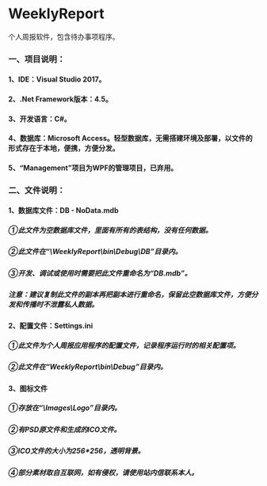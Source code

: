 # WeeklyReport
个人周报软件，包含待办事项程序。

### 一、项目说明：
#### 1、IDE：Visual Studio 2017。
#### 2、.Net Framework版本：4.5。
#### 3、开发语言：C#。
#### 4、数据库：Microsoft Access。轻型数据库，无需搭建环境及部署，以文件的形式存在于本地，便携，方便分发。
#### 5、“Management”项目为WPF的管理项目，已弃用。

### 二、文件说明：
#### 1、数据库文件：DB - NoData.mdb
##### ①此文件为空数据库文件，里面有所有的表结构，没有任何数据。
##### ②此文件在“\WeeklyReport\bin\Debug\DB”目录内。
##### ③开发、调试或使用时需要把此文件重命名为“DB.mdb”。
##### 注意：建议复制此文件的副本再把副本进行重命名，保留此空数据库文件，方便分发和传播时不泄露私人数据。
#### 2、配置文件：Settings.ini
##### ①此文件为个人周报应用程序的配置文件，记录程序运行时的相关配置项。
##### ②此文件在“WeeklyReport\bin\Debug”目录内。
#### 3、图标文件
##### ①存放在“\Images\Logo”目录内。
##### ②有PSD原文件和生成的ICO文件。
##### ③ICO文件的大小为256*256，透明背景。
##### ④部分素材取自互联网，如有侵权，请使用站内信联系本人。
